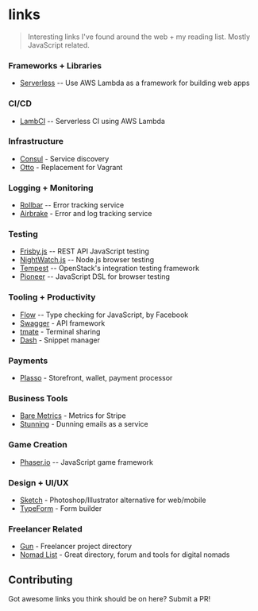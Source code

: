 # links

> Interesting links I've found around the web + my reading list. Mostly JavaScript related.


### Frameworks + Libraries

- [Serverless](http://serverless.com/) -- Use AWS Lambda as a framework for building web apps


### CI/CD

- [LambCI](https://github.com/lambci/lambci) -- Serverless CI using AWS Lambda


### Infrastructure

- [Consul](https://www.consul.io/) - Service discovery
- [Otto](https://www.ottoproject.io/) - Replacement for Vagrant

### Logging + Monitoring

- [Rollbar](https://rollbar.com/) -- Error tracking service
- [Airbrake](https://airbrake.io/) - Error and log tracking service


### Testing

- [Frisby.js](http://frisbyjs.com/) -- REST API JavaScript testing
- [NightWatch.js](http://nightwatchjs.org/) -- Node.js browser testing
- [Tempest](http://docs.openstack.org/developer/tempest/overview.html) -- OpenStack's integration testing framework
- [Pioneer](http://pioneerjs.com/) -- JavaScript DSL for browser testing


### Tooling + Productivity

- [Flow](https://flowtype.org/) -- Type checking for JavaScript, by Facebook
- [Swagger](http://swagger.io/) - API framework
- [tmate](https://tmate.io/) - Terminal sharing
- [Dash](https://kapeli.com/dash) - Snippet manager


### Payments

- [Plasso](https://plasso.co/) - Storefront, wallet, payment processor


### Business Tools

- [Bare Metrics](https://demo.baremetrics.com/) - Metrics for Stripe
- [Stunning](https://stunning.co) - Dunning emails as a service


### Game Creation

- [Phaser.io](http://phaser.io/) -- JavaScript game framework


### Design + UI/UX

- [Sketch](http://www.sketchapp.com/) - Photoshop/Illustrator alternative for web/mobile
- [TypeForm](https://www.typeform.com/) - Form builder


### Freelancer Related

- [Gun](https://gun.io) - Freelancer project directory
- [Nomad List](https://nomadlist.com) - Great directory, forum and tools for digital nomads

## Contributing

Got awesome links you think should be on here? Submit a PR!
